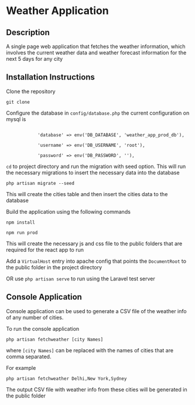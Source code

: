 <h1>Weather Application</h1>
<h2>Description</h2>
<p>A single page web application that fetches the weather information, 
which involves the current weather data and weather forecast information
for the next 5 days for any city
</p>
<h2>Installation Instructions</h2>
<p>Clone the repository</p>
<code>git clone</code>
<p>Configure the database in <code>config/database.php</code> the current configuration on mysql is</p>
<code>
            'database' => env('DB_DATABASE', 'weather_app_prod_db'),<br>
            'username' => env('DB_USERNAME', 'root'),<br>
            'password' => env('DB_PASSWORD', ''),
</code>
<p><code>cd</code> to project directory and run the migration with seed option. This will run the necessary 
migrations to insert the necessary data into the database</p>
<code>php artisan migrate --seed</code>
<p></p>
<p>This will create the cities table and then insert the cities data to the database</p>
<p>Build the application using the following commands</p>
<code>npm install <br>
npm run prod
</code>
<p>This will create the necessary js and css file to the public folders
that are required for the react app to run</p>
<p>Add a <code>VirtualHost</code> entry into apache config that points the <code>DocumentRoot</code> to the
public folder in the project directory</p>
<p>OR use <code>php artisan serve</code> to run using the Laravel test server</p>

<h2>Console Application</h2>
<p>Console application can be used to generate a CSV file of the weather info of any number 
of cities.</p>
<p>To run the console application</p>
<code>php artisan fetchweather [city Names]</code>
<p>where <code>[city Names]</code> can be replaced with the names of cities that
are comma separated.</p>
<p>For example</p>
<code>php artisan fetchweather Delhi,New York,Sydney</code>
<p>The output CSV file with weather info from these cities will be generated in the public folder</p>
